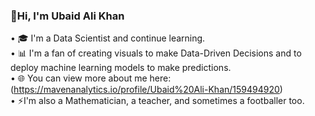 ### 👋Hi, I'm Ubaid Ali Khan

• 🎓 I'm a Data Scientist and continue learning.<br/>
• 📊 I'm a fan of creating visuals to make Data-Driven Decisions and to deploy machine learning models to make predictions.<br/>
• 🌐 You can view more about me here: (https://mavenanalytics.io/profile/Ubaid%20Ali-Khan/159494920) <br/>
• ⚡I'm also a Mathematician, a teacher, and sometimes a footballer too.<br/>


<!--
**Ubaid-The-Data-Scientist/Ubaid-The-Data-Scientist** is a ✨ _special_ ✨ repository because its `README.md` (this file) appears on your GitHub profile.

Here are some ideas to get you started:

- 🔭 I’m currently working on ...
- 🌱 I’m currently learning ...
- 👯 I’m looking to collaborate on ...
- 🤔 I’m looking for help with ...
- 💬 Ask me about ...
- 📫 How to reach me: ...
- 😄 Pronouns: ...
- ⚡ Fun fact: ...
-->

